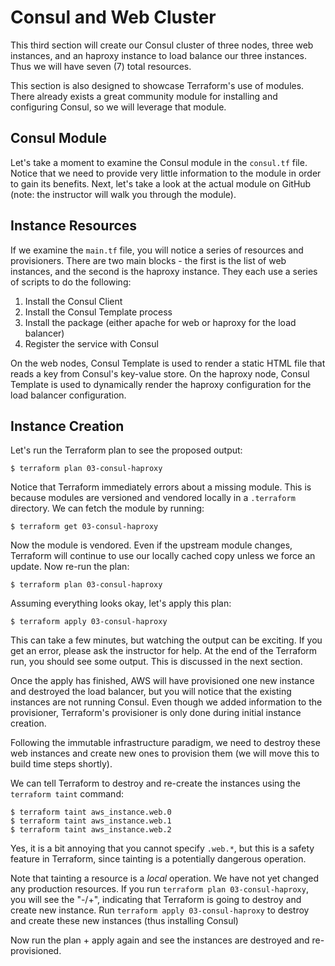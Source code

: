 Consul and Web Cluster
======================
This third section will create our Consul cluster of three nodes, three web
instances, and an haproxy instance to load balance our three instances. Thus we
will have seven (7) total resources.

This section is also designed to showcase Terraform's use of modules. There
already exists a great community module for installing and configuring Consul,
so we will leverage that module.

Consul Module
-------------
Let's take a moment to examine the Consul module in the `consul.tf` file. Notice
that we need to provide very little information to the module in order to gain
its benefits. Next, let's take a look at the actual module on GitHub (note: the
instructor will walk you through the module).

Instance Resources
------------------
If we examine the `main.tf` file, you will notice a series of resources and
provisioners. There are two main blocks - the first is the list of web
instances, and the second is the haproxy instance. They each use a series of
scripts to do the following:

1. Install the Consul Client
2. Install the Consul Template process
3. Install the package (either apache for web or haproxy for the load balancer)
4. Register the service with Consul

On the web nodes, Consul Template is used to render a static HTML file that
reads a key from Consul's key-value store. On the haproxy node, Consul Template
is used to dynamically render the haproxy configuration for the load balancer
configuration.

Instance Creation
-----------------
Let's run the Terraform plan to see the proposed output:

    $ terraform plan 03-consul-haproxy

Notice that Terraform immediately errors about a missing module. This is because
modules are versioned and vendored locally in a `.terraform` directory. We can
fetch the module by running:

    $ terraform get 03-consul-haproxy

Now the module is vendored. Even if the upstream module changes, Terraform will
continue to use our locally cached copy unless we force an update. Now re-run
the plan:

    $ terraform plan 03-consul-haproxy

Assuming everything looks okay, let's apply this plan:

    $ terraform apply 03-consul-haproxy

This can take a few minutes, but watching the output can be exciting. If you
get an error, please ask the instructor for help. At the end of the Terraform
run, you should see some output. This is discussed in the next section.

Once the apply has finished, AWS will have provisioned one new instance and
destroyed the load balancer, but you will notice that the existing instances
are not running Consul. Even though we added information to the provisioner,
Terraform's provisioner is only done during initial instance creation.

Following the immutable infrastructure paradigm, we need to destroy these web
instances and create new ones to provision them (we will move this to build
time steps shortly).

We can tell Terraform to destroy and re-create the instances using the
`terraform taint` command:

    $ terraform taint aws_instance.web.0
    $ terraform taint aws_instance.web.1
    $ terraform taint aws_instance.web.2

Yes, it is a bit annoying that you cannot specify `.web.*`, but this is a
safety feature in Terraform, since tainting is a potentially dangerous
operation.

Note that tainting a resource is a _local_ operation. We have not yet changed
any production resources. If you run `terraform plan 03-consul-haproxy`, you
will see the "-/+", indicating that Terraform is going to destroy and create
new instance. Run `terraform apply 03-consul-haproxy` to destroy and create
these new instances (thus installing Consul)

Now run the plan + apply again and see the instances are destroyed and
re-provisioned.
